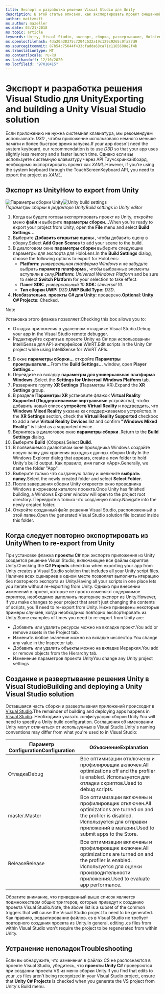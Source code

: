 ```yaml
---
title: Экспорт и разработка решения Visual Studio для Unity
description: В этой статье описано, как экспортировать проект смешанной реальности из Unity, чтобы вы могли выполнять сборку и развертывание в Visual Studio.
author: mattzmsft
ms.author: mazeller
ms.date: 03/21/2018
ms.topic: article
keywords: Unity, Visual Studio, экспорт, сборка, развертывание, HoloLens, гарнитура смешанной реальности, гарнитура Windows Mixed Reality, гарнитура виртуальной реальности, UWP, развертывание
ms.openlocfilehash: 4da20a30375c7204c532a19c129c9265c0fa27d9
ms.sourcegitcommit: 87b54c75044f433cfadda68ca71c1165608e2f4b
ms.translationtype: MT
ms.contentlocale: ru-RU
ms.lasthandoff: 12/10/2020
ms.locfileid: "97010415"
---
```

# <a name="exporting-and-building-a-unity-visual-studio-solution"></a><span data-ttu-id="0559f-104">Экспорт и разработка решения Visual Studio для Unity</span><span class="sxs-lookup"><span data-stu-id="0559f-104">Exporting and building a Unity Visual Studio solution</span></span>

<span data-ttu-id="0559f-105">Если приложению не нужна системная клавиатура, мы рекомендуем использовать *D3D* , чтобы приложение использовало немного меньше памяти и более быстрое время запуска.</span><span class="sxs-lookup"><span data-stu-id="0559f-105">If your app doesn't need the system keyboard, our recommendation is to use *D3D* so that your app uses slightly less memory and a faster launch time.</span></span> <span data-ttu-id="0559f-106">Однако если вы используете системную клавиатуру через API Таучскринкэйбоард, необходимо экспортировать проект как *XAML*.</span><span class="sxs-lookup"><span data-stu-id="0559f-106">However, if you're using the system keyboard through the TouchScreenKeyboard API, you need to export the project as *XAML*.</span></span>

## <a name="how-to-export-from-unity"></a><span data-ttu-id="0559f-107">Экспорт из Unity</span><span class="sxs-lookup"><span data-stu-id="0559f-107">How to export from Unity</span></span>

<span data-ttu-id="0559f-108">![Параметры сборки Unity](images/unitybuildsettings-300px.png)</span><span class="sxs-lookup"><span data-stu-id="0559f-108">![Unity build settings](images/unitybuildsettings-300px.png)</span></span><br>
<span data-ttu-id="0559f-109">*Параметры сборки в редакторе Unity*</span><span class="sxs-lookup"><span data-stu-id="0559f-109">*Build settings in Unity editor*</span></span>

1. <span data-ttu-id="0559f-110">Когда вы будете готовы экспортировать проект из Unity, откройте меню **файл** и выберите **параметры сборки...**</span><span class="sxs-lookup"><span data-stu-id="0559f-110">When you're ready to export your project from Unity, open the **File** menu and select **Build Settings...**</span></span>
2. <span data-ttu-id="0559f-111">Выберите **Добавить открытые сцены** , чтобы добавить сцену в сборку.</span><span class="sxs-lookup"><span data-stu-id="0559f-111">Select **Add Open Scenes** to add your scene to the build.</span></span>
3. <span data-ttu-id="0559f-112">В диалоговом окне **параметры сборки** выберите следующие параметры для экспорта для HoloLens:</span><span class="sxs-lookup"><span data-stu-id="0559f-112">In the **Build Settings** dialog, choose the following options to export for HoloLens:</span></span>
   * <span data-ttu-id="0559f-113">**Platform:** *универсальная платформа Windows* и не забудьте выбрать **параметр платформа** , чтобы выбранные элементы вступили в силу.</span><span class="sxs-lookup"><span data-stu-id="0559f-113">**Platform:** *Universal Windows Platform* and be sure to select **Switch Platform** for your selection to take effect.</span></span>
   * <span data-ttu-id="0559f-114">**Пакет SDK:** *универсальный 10*.</span><span class="sxs-lookup"><span data-stu-id="0559f-114">**SDK:** *Universal 10*.</span></span>
   * <span data-ttu-id="0559f-115">**Тип сборки UWP:** *D3D*.</span><span class="sxs-lookup"><span data-stu-id="0559f-115">**UWP Build Type:** *D3D*.</span></span>
4. <span data-ttu-id="0559f-116">**Необязательно**. **проекты C# для Unity:** проверено.</span><span class="sxs-lookup"><span data-stu-id="0559f-116">**Optional**: **Unity C# Projects:** Checked.</span></span>

>[!NOTE]
><span data-ttu-id="0559f-117">Установка этого флажка позволяет:</span><span class="sxs-lookup"><span data-stu-id="0559f-117">Checking this box allows you to:</span></span>
>* <span data-ttu-id="0559f-118">Отладка приложения в удаленном отладчике Visual Studio.</span><span class="sxs-lookup"><span data-stu-id="0559f-118">Debug your app in the Visual Studio remote debugger.</span></span>
>* <span data-ttu-id="0559f-119">Редактируйте скрипты в проекте Unity на C# при использовании IntelliSense для API-интерфейсов WinRT.</span><span class="sxs-lookup"><span data-stu-id="0559f-119">Edit scripts in the Unity C# project while using IntelliSense for WinRT APIs.</span></span>

5. <span data-ttu-id="0559f-120">В окне **параметры сборки...** откройте **Параметры проигрывателя...**</span><span class="sxs-lookup"><span data-stu-id="0559f-120">From the **Build Settings...** window, open **Player Settings...**</span></span>
6. <span data-ttu-id="0559f-121">Перейдите на вкладку **параметры для универсальная платформа Windows** .</span><span class="sxs-lookup"><span data-stu-id="0559f-121">Select the **Settings for Universal Windows Platform** tab.</span></span>
7. <span data-ttu-id="0559f-122">Разверните группу **XR Settings** (Параметры XR).</span><span class="sxs-lookup"><span data-stu-id="0559f-122">Expand the **XR Settings** group.</span></span>
8. <span data-ttu-id="0559f-123">В разделе **Параметры XR** установите флажок **Virtual Reality Supported (Поддерживаемые виртуальные** устройства), чтобы добавить новый список **устройств Virtual Reality** и подтвердить, что **Windows Mixed Reality** указана как поддерживаемое устройство.</span><span class="sxs-lookup"><span data-stu-id="0559f-123">In the **XR Settings** section, check the **Virtual Reality Supported** checkbox to add a new **Virtual Reality Devices** list and confirm **"Windows Mixed Reality"** is listed as a supported device.</span></span>
9. <span data-ttu-id="0559f-124">Вернитесь в диалоговое окно **параметры сборки** .</span><span class="sxs-lookup"><span data-stu-id="0559f-124">Return to the **Build Settings** dialog.</span></span>
10. <span data-ttu-id="0559f-125">Выберите **Build** (Сборка).</span><span class="sxs-lookup"><span data-stu-id="0559f-125">Select **Build**.</span></span>
11. <span data-ttu-id="0559f-126">В появившемся диалоговом окне проводника Windows создайте новую папку для хранения выходных данных сборки Unity.</span><span class="sxs-lookup"><span data-stu-id="0559f-126">In the Windows Explorer dialog that appears, create a new folder to hold Unity's build output.</span></span> <span data-ttu-id="0559f-127">Как правило, имя папки «App».</span><span class="sxs-lookup"><span data-stu-id="0559f-127">Generally, we name the folder "App".</span></span>
12. <span data-ttu-id="0559f-128">Выберите только что созданную папку и щелкните **выбрать папку**.</span><span class="sxs-lookup"><span data-stu-id="0559f-128">Select the newly created folder and select **Select Folder**.</span></span>
13. <span data-ttu-id="0559f-129">После завершения сборки Unity откроется окно проводника Windows в корневом каталоге проекта.</span><span class="sxs-lookup"><span data-stu-id="0559f-129">Once Unity has finished building, a Windows Explorer window will open to the project root directory.</span></span> <span data-ttu-id="0559f-130">Перейдите в только что созданную папку.</span><span class="sxs-lookup"><span data-stu-id="0559f-130">Navigate into the newly created folder.</span></span>
14. <span data-ttu-id="0559f-131">Откройте созданный файл решения Visual Studio, расположенный в этой папке.</span><span class="sxs-lookup"><span data-stu-id="0559f-131">Open the generated Visual Studio solution file located inside this folder.</span></span>

## <a name="when-to-re-export-from-unity"></a><span data-ttu-id="0559f-132">Когда следует повторно экспортировать из Unity</span><span class="sxs-lookup"><span data-stu-id="0559f-132">When to re-export from Unity</span></span>

<span data-ttu-id="0559f-133">При установке флажка **проекты C#** при экспорте приложения из Unity создается решение Visual Studio, включающее все файлы скриптов Unity.</span><span class="sxs-lookup"><span data-stu-id="0559f-133">Checking the **C# Projects** checkbox when exporting your app from Unity creates a Visual Studio solution that includes all your Unity script files.</span></span> <span data-ttu-id="0559f-134">Наличие всех сценариев в одном месте позволяет выполнять итерацию без повторного экспорта из Unity.</span><span class="sxs-lookup"><span data-stu-id="0559f-134">Having all your scripts in one place lets you iterate without re-exporting from Unity.</span></span> <span data-ttu-id="0559f-135">Однако при внесении изменений в проект, которые не просто изменяют содержимое скриптов, необходимо выполнить повторное экспорт из Unity.</span><span class="sxs-lookup"><span data-stu-id="0559f-135">However, if you make changes to your project that aren't just changing the contents of scripts, you'll need to re-export from Unity.</span></span> <span data-ttu-id="0559f-136">Ниже приведены некоторые примеры случаев, когда необходимо повторно экспортировать из Unity:</span><span class="sxs-lookup"><span data-stu-id="0559f-136">Some examples of times you need to re-export from Unity are:</span></span>
* <span data-ttu-id="0559f-137">Добавить или удалить ресурсы можно на вкладке проект.</span><span class="sxs-lookup"><span data-stu-id="0559f-137">You add or remove assets in the Project tab.</span></span>
* <span data-ttu-id="0559f-138">Изменить любое значение можно на вкладке инспектор.</span><span class="sxs-lookup"><span data-stu-id="0559f-138">You change any value in the Inspector tab.</span></span>
* <span data-ttu-id="0559f-139">Добавить или удалить объекты можно на вкладке Иерархия.</span><span class="sxs-lookup"><span data-stu-id="0559f-139">You add or remove objects from the Hierarchy tab.</span></span>
* <span data-ttu-id="0559f-140">Изменение параметров проекта Unity</span><span class="sxs-lookup"><span data-stu-id="0559f-140">You change any Unity project settings</span></span>

## <a name="building-and-deploying-a-unity-visual-studio-solution"></a><span data-ttu-id="0559f-141">Создание и развертывание решения Unity в Visual Studio</span><span class="sxs-lookup"><span data-stu-id="0559f-141">Building and deploying a Unity Visual Studio solution</span></span>

<span data-ttu-id="0559f-142">Оставшаяся часть сборки и развертывания приложений происходит в [Visual Studio](../platform-capabilities-and-apis/using-visual-studio.md).</span><span class="sxs-lookup"><span data-stu-id="0559f-142">The remainder of building and deploying apps happens in [Visual Studio](../platform-capabilities-and-apis/using-visual-studio.md).</span></span> <span data-ttu-id="0559f-143">Необходимо указать конфигурацию сборки Unity.</span><span class="sxs-lookup"><span data-stu-id="0559f-143">You will need to specify a Unity build configuration.</span></span> <span data-ttu-id="0559f-144">Соглашения об именовании Unity могут отличаться от используемых в Visual Studio.</span><span class="sxs-lookup"><span data-stu-id="0559f-144">Unity's naming conventions may differ from what you're used to in Visual Studio:</span></span>

|  <span data-ttu-id="0559f-145">Параметр Configuration</span><span class="sxs-lookup"><span data-stu-id="0559f-145">Configuration</span></span>  |  <span data-ttu-id="0559f-146">Объяснение</span><span class="sxs-lookup"><span data-stu-id="0559f-146">Explanation</span></span> | 
|----------|----------|
|  <span data-ttu-id="0559f-147">Отладка</span><span class="sxs-lookup"><span data-stu-id="0559f-147">Debug</span></span>  |  <span data-ttu-id="0559f-148">Все оптимизации отключены и профилировщик включен.</span><span class="sxs-lookup"><span data-stu-id="0559f-148">All optimizations off and the profiler is enabled.</span></span> <span data-ttu-id="0559f-149">Используется для отладки скриптов.</span><span class="sxs-lookup"><span data-stu-id="0559f-149">Used to debug scripts.</span></span> | 
|  <span data-ttu-id="0559f-150">master.</span><span class="sxs-lookup"><span data-stu-id="0559f-150">Master</span></span>  |  <span data-ttu-id="0559f-151">Все оптимизации включены и профилировщик отключен.</span><span class="sxs-lookup"><span data-stu-id="0559f-151">All optimizations are turned on and the profiler is disabled.</span></span> <span data-ttu-id="0559f-152">Используется для отправки приложений в магазин.</span><span class="sxs-lookup"><span data-stu-id="0559f-152">Used to submit apps to the Store.</span></span> | 
|  <span data-ttu-id="0559f-153">Release</span><span class="sxs-lookup"><span data-stu-id="0559f-153">Release</span></span>  |  <span data-ttu-id="0559f-154">Все оптимизации включены и профилировщик включен.</span><span class="sxs-lookup"><span data-stu-id="0559f-154">All optimizations are turned on and the profiler is enabled.</span></span> <span data-ttu-id="0559f-155">Используется для оценки производительности приложения.</span><span class="sxs-lookup"><span data-stu-id="0559f-155">Used to evaluate app performance.</span></span> | 

<span data-ttu-id="0559f-156">Обратите внимание, что приведенный выше список является подмножеством общих триггеров, которые приведут к созданию проекта Visual Studio.</span><span class="sxs-lookup"><span data-stu-id="0559f-156">Note, the above list is a subset of the common triggers that will cause the Visual Studio project to need to be generated.</span></span> <span data-ttu-id="0559f-157">Как правило, редактирование файлов. cs в Visual Studio не требует повторного создания проекта из Unity.</span><span class="sxs-lookup"><span data-stu-id="0559f-157">In general, editing .cs files from within Visual Studio won't require the project to be regenerated from within Unity.</span></span>

## <a name="troubleshooting"></a><span data-ttu-id="0559f-158">Устранение неполадок</span><span class="sxs-lookup"><span data-stu-id="0559f-158">Troubleshooting</span></span>

<span data-ttu-id="0559f-159">Если вы обнаружите, что изменения в файлах CS не распознаются в проекте Visual Studio, убедитесь, что **проекты Unity C#** проверяются при создании проекта VS из меню сборки Unity.</span><span class="sxs-lookup"><span data-stu-id="0559f-159">If you find that edits to your .cs files aren't being recognized in your Visual Studio project, ensure that **Unity C# Projects** is checked when you generate the VS project from Unity's Build menu.</span></span>
